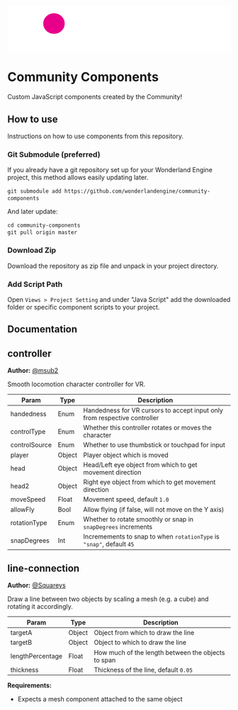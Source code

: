 ![wonderland-engine-logo](img/wle-logo-horizontal-reversed.png)

# Community Components

Custom JavaScript components created by the Community!

## How to use

Instructions on how to use components from this repository.

### Git Submodule (preferred)

If you already have a git repository set up for your Wonderland Engine
project, this method allows easily updating later.

~~~
git submodule add https://github.com/wonderlandengine/community-components
~~~

And later update:

~~~
cd community-components
git pull origin master
~~~

### Download Zip

Download the repository as zip file and unpack in your project directory.

### Add Script Path

Open `Views > Project Setting` and under "Java Script" add the downloaded folder
or specific component scripts to your project.

## Documentation

## controller

**Author:** [@msub2](https://github.com/msub2)

Smooth locomotion character controller for VR.

| Param | Type | Description |
|---|---|---|
| handedness | Enum | Handedness for VR cursors to accept input only from respective controller |
| controlType | Enum | Whether this controller rotates or moves the character |
| controlSource | Enum | Whether to use thumbstick or touchpad for input |
| player | Object | Player object which is moved |
| head | Object | Head/Left eye object from which to get movement direction |
| head2 | Object | Right eye object from which to get movement direction |
| moveSpeed | Float | Movement speed, default `1.0` |
| allowFly | Bool | Allow flying (if false, will not move on the Y axis) |
| rotationType | Enum | Whether to rotate smoothly or snap in `snapDegrees` increments |
| snapDegrees | Int | Incremements to snap to when `rotationType` is `"snap"`, default `45` |

## line-connection

**Author:** [@Squareys](https://github.com/squareys)

Draw a line between two objects by scaling a mesh (e.g. a cube) and rotating it accordingly.

| Param | Type | Description |
|---|---|---|
| targetA | Object | Object from which to draw the line |
| targetB | Object | Object to which to draw the line |
| lengthPercentage | Float | How much of the length between the objects to span |
| thickness | Float | Thickness of the line, default `0.05` |

**Requirements:**

 - Expects a mesh component attached to the same object

